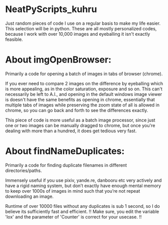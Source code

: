 # NeatPyScripts_kuhru
Just random pieces of code I use on a regular basis to make my life easier. This selection will be in python. These are all mostly personalized codes, because I work with over 10,000 images and eyeballing it isn't exactly feasible. 

# About imgOpenBrowser:
Primarily a code for opening a batch of images in tabs of browser (chrome).

If you ever need to compare 2 images on the difference by eyeballing which is more appealing, as in the color saturation, exposure and so on. This can't necessarily be left to A.I., and opening in the default windows image viewer is doesn't have the same benefits as opening in chrome, essentially that multiple tabs of images while preserving the zoom state of all is allowed in chrome, so you can go back and forth to see the differences exactly.

This piece of code is more useful as a batch image processor, since just one or two images can be manually dragged to chrome, but once you're dealing with more than a hundred, it does get tedious very fast.

# About findNameDuplicates:
Primarily a code for finding duplicate filenames in different directories/paths.

Immensely useful if you use pixiv, yande.re, danbooru etc very actively and have a rigid naming system, but don’t exactly have enough mental memory to keep over 1000s of images in mind such that you’re not repeat downloading an image.

Runtime of over 10000 files without any duplicates is sub 1 second, so I do believe its sufficiently fast and efficient.
!! Make sure, you edit the variable 'lox' and the parameter of 'Counter' is correct for your usecase. !!
